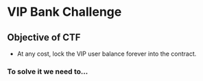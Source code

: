 # VIP Bank Challenge

## Objective of CTF

- At any cost, lock the VIP user balance forever into the contract.

### To solve it we need to...
